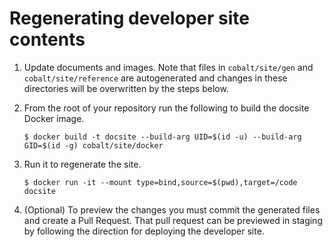 # Regenerating developer site contents

1.  Update documents and images. Note that files in `cobalt/site/gen` and
    `cobalt/site/reference` are autogenerated and changes in these directories
    will be overwritten by the steps below.

2.  From the root of your repository run the following to build the docsite
    Docker image.

    ```shell
    $ docker build -t docsite --build-arg UID=$(id -u) --build-arg GID=$(id -g) cobalt/site/docker
    ```

3.  Run it to regenerate the site.

    ```shell
    $ docker run -it --mount type=bind,source=$(pwd),target=/code docsite
    ```

4.  (Optional) To preview the changes you must commit the generated files and
    create a Pull Request. That pull request can be previewed in staging by
    following the direction for deploying the developer site.
